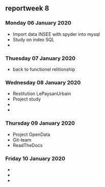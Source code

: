 

## reportweek 8

### Monday 06 January 2020
- Import data INSEE with spyder into mysql
- Study on index SQL 
-
### Thuesday 07 January 2020
- back to functionel relitionship
### Wednesday 08 January 2020
- Restitution LePaysanUrbain
- Project study
-
-
### Thursday 09 January 2020
- Project OpenData
- Git-team
- ReadTheDocs
### Friday 10 January 2020
-
-
-

